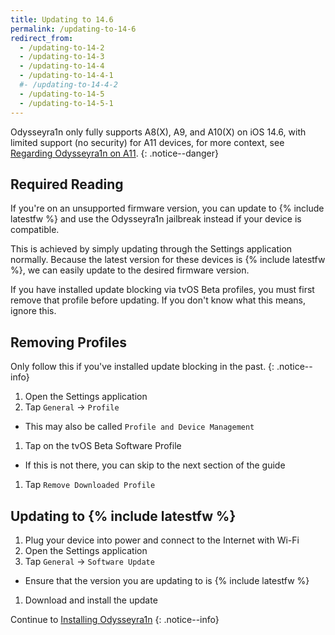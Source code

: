 ```yaml
---
title: Updating to 14.6
permalink: /updating-to-14-6
redirect_from:
  - /updating-to-14-2
  - /updating-to-14-3
  - /updating-to-14-4
  - /updating-to-14-4-1
  #- /updating-to-14-4-2
  - /updating-to-14-5
  - /updating-to-14-5-1
---
```


Odysseyra1n only fully supports A8(X), A9, and A10(X) on iOS 14.6, with limited support (no security) for A11 devices, for more context, see [Regarding Odysseyra1n on A11](information-regarding-a11).
{: .notice--danger}

## Required Reading

If you're on an unsupported firmware version, you can update to {% include latestfw %} and use the Odysseyra1n jailbreak instead if your device is compatible.

This is achieved by simply updating through the Settings application normally. Because the latest version for these devices is {% include latestfw %}, we can easily update to the desired firmware version.

If you have installed update blocking via tvOS Beta profiles, you must first remove that profile before updating. If you don't know what this means, ignore this.

## Removing Profiles

Only follow this if you've installed update blocking in the past.
{: .notice--info}

1. Open the Settings application
1. Tap `General` -> `Profile`
  - This may also be called `Profile and Device Management`
1. Tap on the tvOS Beta Software Profile
  - If this is not there, you can skip to the next section of the guide
1. Tap `Remove Downloaded Profile`

## Updating to {% include latestfw %}

1. Plug your device into power and connect to the Internet with Wi-Fi
1. Open the Settings application
1. Tap `General` -> `Software Update`
  - Ensure that the version you are updating to is {% include latestfw %}
1. Download and install the update

Continue to [Installing Odysseyra1n](installing-odysseyra1n)
{: .notice--info}